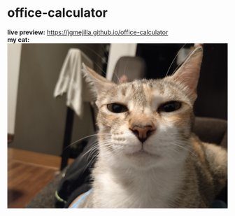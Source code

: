 # office-calculator
**live preview:** https://jgmejilla.github.io/office-calculator  
**my cat:**
![blorange](images/blorange.png)